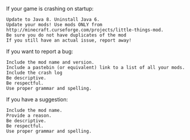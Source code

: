 If your game is crashing on startup:

    Update to Java 8. Uninstall Java 6.
    Update your mods! Use mods ONLY from http://minecraft.curseforge.com/projects/little-things-mod.
    Be sure you do not have duplicates of the mod
    If you still have an actual issue, report away!

If you want to report a bug:

    Include the mod name and version.
    Include a pastebin (or equivalent) link to a list of all your mods.
    Include the crash log
    Be descriptive.
    Be respectful.
    Use proper grammar and spelling.

If you have a suggestion:

    Include the mod name.
    Provide a reason.
    Be descriptive.
    Be respectful.
    Use proper grammar and spelling.
